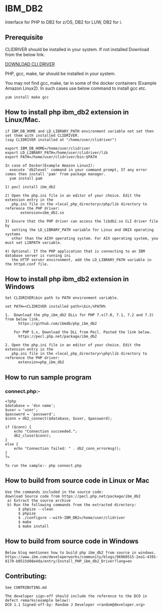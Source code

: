 # IBM_DB2

Interface for PHP to DB2 for z/OS, DB2 for LUW, DB2 for i.

## Prerequisite

CLIDRIVER should be installed in your system.
If not installed Download from the below link.

<a name="downloadCli"></a> [DOWNLOAD CLI DRIVER](https://public.dhe.ibm.com/ibmdl/export/pub/software/data/db2/drivers/odbc_cli/)

PHP, gcc, make, tar should be installed in your system.

You may not find gcc, make, tar in some of the docker containers (Example Amazon Linux2).
In such cases use below command to install gcc etc.
```
yum install make gcc
```
## How to install php ibm_db2 extension in Linux/Mac.
```
if IBM_DB_HOME and LD_LIBRARY_PATH environment variable not set then set them with installed CLIDRIVER.
(say CLIDRIVER installed at "/home/user/clidriver")

export IBM_DB_HOME=/home/user/clidriver 
export LD_LIBRARY_PATH=/home/user/clidriver/lib
export PATH=/home/user/clidriver/bin:$PATH

In case of Docker(Example Amazon Linux2):
  execute 'db2level' command in your command prompt, If any error comes then install 'pam' from package manager.
  yum install pam

1) pecl install ibm_db2
        
2) Open the php.ini file in an editor of your choice. Edit the extension entry in the
   php.ini file in the <local_php_directory>/php/lib directory to reference the PHP driver:
       extension=ibm_db2.so
       
3) Ensure that the PHP driver can access the libdb2.so CLI driver file by
   setting the LD_LIBRARY_PATH variable for Linux and UNIX operating systems
   other than the AIX® operating system. For AIX operating system, you must set LIBPATH variable. 

4) Optional: If the PHP application that is connecting to an IBM database server is running ini
   the HTTP server environment, add the LD_LIBRARY_PATH variable in the httpd.conf file.

```
## How to install php ibm_db2 extension in Windows
```
Set CLIDRIVER\bin path to PATH environment variable.

set PATH=<CLIDRIVER installed path>\bin;%PATH%

1.  Download the php_ibm_db2 DLLs for PHP 7.x(7.0, 7.1, 7.2 and 7.3) from below link.
      https://github.com/ibmdb/php_ibm_db2
	  
    For PHP 5.x, Download the DLL from Pecl. Pasted the link below.
      https://pecl.php.net/package/ibm_db2
   
2. Open the php.ini file in an editor of your choice. Edit the extension entry in the
   php.ini file in the <local_php_directory>\php\lib directory to reference the PHP driver:
	  extension=php_ibm_db2
```

## How to run sample program

### connect.php:-

```
<?php
$database = 'dsn name';
$user = 'user';
$password = 'password';
$conn = db2_connect($database, $user, $password);

if ($conn) {
    echo "Connection succeeded.";
    db2_close($conn);
}
else {
    echo "Connection failed: " . db2_conn_errormsg();
}
?>

To run the sample:- php connect.php
```
## How to build from source code in Linux or Mac
```
Use the commands included in the source code:
download Source code from https://pecl.php.net/package/ibm_db2
 a) Extract the source archive
 b) Run the following commands from the extracted directory:
      $ phpize --clean
      $ phpize
      $ ./configure --with-IBM_DB2=/home/user/clidriver
      $ make
      $ make install
```
## How to build from source code in Windows
```
Below blog mentiones how to build php ibm_db2 from source in windows.
https://www.ibm.com/developerworks/community/blogs/96960515-2ea1-4391-8170-b0515d08e4da/entry/Install_PHP_ibm_db2_Driver?lang=en

```
## Contributing:
```
See CONTRIBUTING.md

The developer sign-off should include the reference to the DCO in defect remarks(example below):
DCO 1.1 Signed-off-by: Random J Developer <random@developer.org>
```
